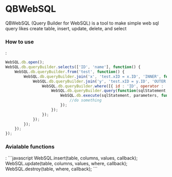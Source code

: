 QBWebSQL
========

QBWebSQL (Query Builder for WebSQL) is a tool to make simple web sql query likes create table, insert, update, delete, and select

<h3>How to use</h3>:

```javascript
WebSQL.db.open();
WebSQL.db.queryBuilder.selects(['ID', 'name'], function() {
    WebSQL.db.queryBuilder.from('test', function() {
        WebSQL.db.queryBuilder.join('x', 'test.xID = x.ID', 'INNER', function() {
            WebSQL.db.queryBuilder.join('y', 'test.xID = y.ID', 'OUTER', function() {
                WebSQL.db.queryBuilder.where([{ id : 'ID', operator : '=', value : 1, conjunction : 'AND' }, { id : 'name', operator : '=', value : 'surya', conjunction : 'AND'}], function () {
                    WebSQL.db.queryBuilder.query(function(sqlStatement, parameters) {
                        WebSQL.db.execute(sqlStatement, parameters, function(results) {
                            //do something
                        });
                    });
                });
            });
        });
    });
});
```

<h3>Avialable functions</h3>:
```javascript
WebSQL.insert(table, columns, values, callback);
WebSQL.update(table, columns, values, where, callback);
WebSQL.destroy(table, where, callback);
```
